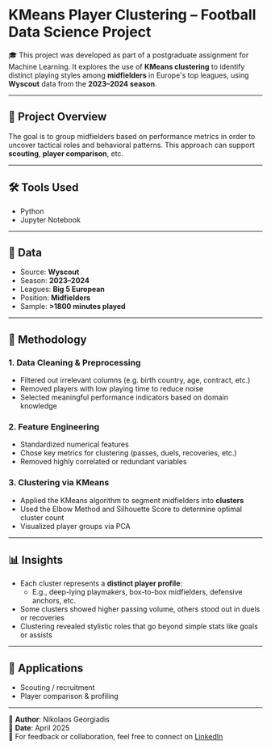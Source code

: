 # KMeans Player Clustering – Football Data Science Project

🎓 This project was developed as part of a postgraduate assignment for Machine Learning. It explores the use of **KMeans clustering** to identify distinct playing styles among **midfielders** in Europe's top leagues, using **Wyscout** data from the **2023–2024 season**.

---

## 📌 Project Overview

The goal is to group midfielders based on performance metrics in order to uncover tactical roles and behavioral patterns. This approach can support **scouting**, **player comparison**, etc.

---

## 🛠 Tools Used

- Python  
- Jupyter Notebook

---

## 📁 Data

- Source: **Wyscout**
- Season: **2023–2024**
- Leagues: **Big 5 European**
- Position: **Midfielders**
- Sample: **>1800 minutes played**

---

## 🔎 Methodology

### 1. Data Cleaning & Preprocessing

- Filtered out irrelevant columns (e.g. birth country, age, contract, etc.)
- Removed players with low playing time to reduce noise
- Selected meaningful performance indicators based on domain knowledge

### 2. Feature Engineering

- Standardized numerical features  
- Chose key metrics for clustering (passes, duels, recoveries, etc.)  
- Removed highly correlated or redundant variables

### 3. Clustering via KMeans

- Applied the KMeans algorithm to segment midfielders into **clusters**
- Used the Elbow Method and Silhouette Score to determine optimal cluster count
- Visualized player groups via PCA

---

## 📊 Insights

- Each cluster represents a **distinct player profile**:
  - E.g., deep-lying playmakers, box-to-box midfielders, defensive anchors, etc.
- Some clusters showed higher passing volume, others stood out in duels or recoveries
- Clustering revealed stylistic roles that go beyond simple stats like goals or assists

---

## 📎 Applications

- Scouting / recruitment  
- Player comparison & profiling

---

👤 **Author**: Nikolaos Georgiadis  
📅 **Date**: April 2025  
🔗 For feedback or collaboration, feel free to connect on [LinkedIn](https://www.linkedin.com/in/nikosgeorg/)

